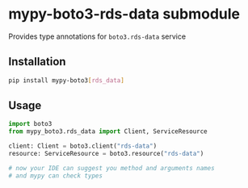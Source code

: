 # mypy-boto3-rds-data submodule

Provides type annotations for `boto3.rds-data` service

## Installation

```bash
pip install mypy-boto3[rds_data]
```

## Usage

```python
import boto3
from mypy_boto3.rds_data import Client, ServiceResource

client: Client = boto3.client("rds-data")
resource: ServiceResource = boto3.resource("rds-data")

# now your IDE can suggest you method and arguments names
# and mypy can check types
```

